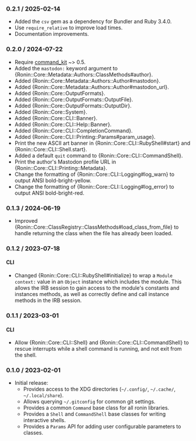 ### 0.2.1 / 2025-02-14

* Added the `csv` gem as a dependency for Bundler and Ruby 3.4.0.
* Use `require_relative` to improve load times.
* Documentation improvements.

### 0.2.0 / 2024-07-22

* Require [command_kit] ~> 0.5.
* Added the `mastodon:` keyword argument to {Ronin::Core::Metadata::Authors::ClassMethods#author}.
* Added {Ronin::Core::Metadata::Authors::Author#mastodon}.
* Added {Ronin::Core::Metadata::Authors::Author#mastodon_url}.
* Added {Ronin::Core::OutputFormats}.
* Added {Ronin::Core::OutputFormats::OutputFile}.
* Added {Ronin::Core::OutputFormats::OutputDir}.
* Added {Ronin::Core::System}.
* Added {Ronin::Core::CLI::Banner}.
* Added {Ronin::Core::CLI::Help::Banner}.
* Added {Ronin::Core::CLI::CompletionCommand}.
* Added {Ronin::Core::CLI::Printing::Params#param_usage}.
* Print the new ASCII art banner in {Ronin::Core::CLI::RubyShell#start} and
  {Ronin::Core::CLI::Shell.start}.
* Added a default `quit` command to {Ronin::Core::CLI::CommandShell}.
* Print the author's Mastodon profile URL in
  {Ronin::Core::CLI::Printing::Metadata}.
* Change the formatting of {Ronin::Core::CLI::Logging#log_warn} to output
  ANSI bold-bright-yellow.
* Change the formatting of {Ronin::Core::CLI::Logging#log_error} to output
  ANSI bold-bright-red.

### 0.1.3 / 2024-06-19

* Improved {Ronin::Core::ClassRegistry::ClassMethods#load_class_from_file}
  to handle returning the class when the file has already been loaded.

### 0.1.2 / 2023-07-18

#### CLI

* Changed {Ronin::Core::CLI::RubyShell#initialize} to wrap a `Module` `context:`
  value in an `Object` instance which includes the module. This allows the
  IRB session to gain access to the module's constants and instances methods,
  as well as correctly define and call instance methods in the IRB session.

### 0.1.1 / 2023-03-01

#### CLI

* Allow {Ronin::Core::CLI::Shell} and {Ronin::Core::CLI::CommandShell} to
  rescue interrupts while a shell command is running, and not exit from the
  shell.

### 0.1.0 / 2023-02-01

* Initial release:
  * Provides access to the XDG directories (`~/.config/`, `~/.cache/`,
    `~/.local/share`).
  * Allows querying `~/.gitconfig` for common git settings.
  * Provides a common `Command` base class for all ronin libraries.
  * Provides a `Shell` and `CommandShell` base classes for writing interactive
    shells.
  * Provides a `Params` API for adding user configurable parameters to classes.

[command_kit]: https://github.com/postmodern/command_kit.rb#readme
